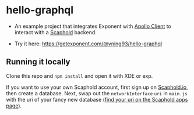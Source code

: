 # hello-graphql

- An example project that integrates Exponent with [Apollo
Client](https://github.com/apollostack/apollo-client) to interact with a
[Scaphold](https://scaphold.io/) backend.

- Try it here: https://getexponent.com/@vning93/hello-graphql


## Running it locally

Clone this repo and `npm install` and open it with XDE or exp.

If you want to use your own Scaphold account, first sign up on
[Scaphold.io](https://scaphold.io/), then create a database.
Next, swap out the `networkInterface` `uri` in `main.js` with
the uri of your fancy new database ([find your uri on the Scaphold
apps page](https://scaphold.io/apps)).
